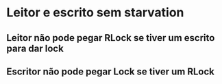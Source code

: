 # Leitor e escrito sem starvation
## Leitor não pode pegar RLock se tiver um escrito para dar lock
## Escritor não pode pegar Lock se tiver um RLock